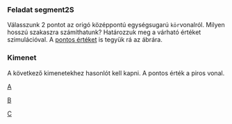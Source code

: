 ### Feladat segment2S
Válasszunk 2 pontot az origó középpontú egységsugarú `kör`vonalról. Milyen hosszú szakaszra számíthatunk? 
Határozzuk meg a várható értéket szimulációval.
A [pontos értéket](https://math.stackexchange.com/questions/695020/expected-value-of-the-distance-between-2-uniformly-distributed-points-on-circle) 
is tegyük rá az ábrára.

### Kimenet
A következő kimenetekhez hasonlót kell kapni. A pontos érték a piros vonal.

[A](abra2.png)

[B](abra3.png)

[C](abra4.png)


